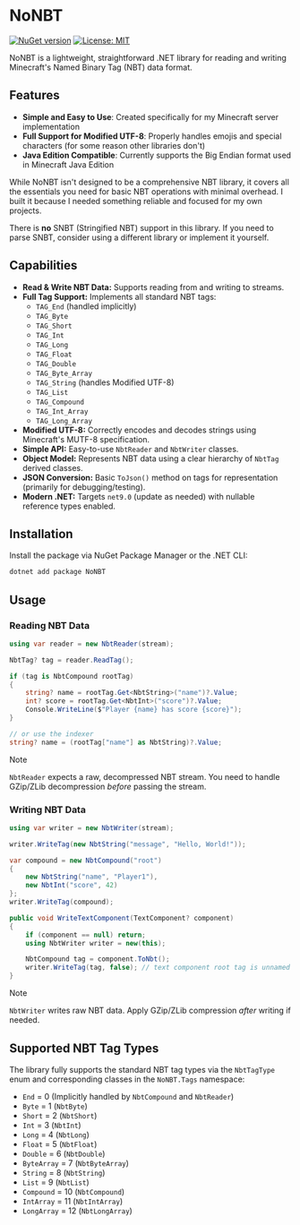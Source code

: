 # NoNBT

[![NuGet version](https://img.shields.io/nuget/v/NoNBT.svg)](https://www.nuget.org/packages/NoNBT/)
[![License: MIT](https://img.shields.io/badge/License-MIT-yellow.svg)](https://opensource.org/licenses/MIT)

NoNBT is a lightweight, straightforward .NET library for reading and writing Minecraft's Named Binary Tag (NBT) data format.

## Features

- **Simple and Easy to Use**: Created specifically for my Minecraft server implementation
- **Full Support for Modified UTF-8**: Properly handles emojis and special characters (for some reason other libraries don't)
- **Java Edition Compatible**: Currently supports the Big Endian format used in Minecraft Java Edition

While NoNBT isn't designed to be a comprehensive NBT library, it covers all the essentials you need for basic NBT operations with minimal overhead. I built it because I needed something reliable and focused for my own projects.

There is **no** SNBT (Stringified NBT) support in this library. If you need to parse SNBT, consider using a different library or implement it yourself.

## Capabilities
*   **Read & Write NBT Data:** Supports reading from and writing to streams.
*   **Full Tag Support:** Implements all standard NBT tags:
    *   `TAG_End` (handled implicitly)
    *   `TAG_Byte`
    *   `TAG_Short`
    *   `TAG_Int`
    *   `TAG_Long`
    *   `TAG_Float`
    *   `TAG_Double`
    *   `TAG_Byte_Array`
    *   `TAG_String` (handles Modified UTF-8)
    *   `TAG_List`
    *   `TAG_Compound`
    *   `TAG_Int_Array`
    *   `TAG_Long_Array`
*   **Modified UTF-8:** Correctly encodes and decodes strings using Minecraft's MUTF-8 specification.
*   **Simple API:** Easy-to-use `NbtReader` and `NbtWriter` classes.
*   **Object Model:** Represents NBT data using a clear hierarchy of `NbtTag` derived classes.
*   **JSON Conversion:** Basic `ToJson()` method on tags for representation (primarily for debugging/testing).
*   **Modern .NET:** Targets `net9.0` (update as needed) with nullable reference types enabled.

## Installation

Install the package via NuGet Package Manager or the .NET CLI:

```bash
dotnet add package NoNBT
```

## Usage

### Reading NBT Data

```csharp
using var reader = new NbtReader(stream);

NbtTag? tag = reader.ReadTag();

if (tag is NbtCompound rootTag)
{
    string? name = rootTag.Get<NbtString>("name")?.Value;
    int? score = rootTag.Get<NbtInt>("score")?.Value;
    Console.WriteLine($"Player {name} has score {score}");
}

// or use the indexer
string? name = (rootTag["name"] as NbtString)?.Value;
```

> [!NOTE]  
> `NbtReader` expects a raw, decompressed NBT stream. You need to handle GZip/ZLib decompression *before* passing the stream.

### Writing NBT Data

```csharp
using var writer = new NbtWriter(stream);

writer.WriteTag(new NbtString("message", "Hello, World!"));

var compound = new NbtCompound("root")
{
    new NbtString("name", "Player1"),
    new NbtInt("score", 42)
};
writer.WriteTag(compound);

public void WriteTextComponent(TextComponent? component)
{
    if (component == null) return;
    using NbtWriter writer = new(this);

    NbtCompound tag = component.ToNbt();
    writer.WriteTag(tag, false); // text component root tag is unnamed
}
```

> [!NOTE]
> `NbtWriter` writes raw NBT data. Apply GZip/ZLib compression *after* writing if needed.

## Supported NBT Tag Types

The library fully supports the standard NBT tag types via the `NbtTagType` enum and corresponding classes in the `NoNBT.Tags` namespace:

*   `End` = 0 (Implicitly handled by `NbtCompound` and `NbtReader`)
*   `Byte` = 1 (`NbtByte`)
*   `Short` = 2 (`NbtShort`)
*   `Int` = 3 (`NbtInt`)
*   `Long` = 4 (`NbtLong`)
*   `Float` = 5 (`NbtFloat`)
*   `Double` = 6 (`NbtDouble`)
*   `ByteArray` = 7 (`NbtByteArray`)
*   `String` = 8 (`NbtString`)
*   `List` = 9 (`NbtList`)
*   `Compound` = 10 (`NbtCompound`)
*   `IntArray` = 11 (`NbtIntArray`)
*   `LongArray` = 12 (`NbtLongArray`)
